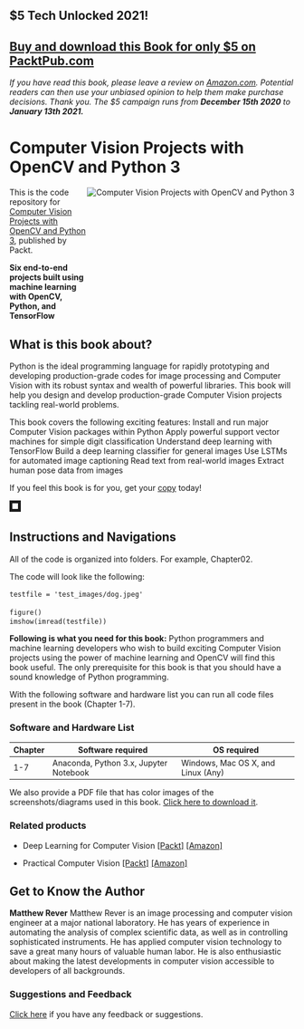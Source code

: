 ## $5 Tech Unlocked 2021!
[Buy and download this Book for only $5 on PacktPub.com](https://www.packtpub.com/product/computer-vision-projects-with-opencv-and-python-3/9781789954555)
-----
*If you have read this book, please leave a review on [Amazon.com](https://www.amazon.com/gp/product/178995455X).     Potential readers can then use your unbiased opinion to help them make purchase decisions. Thank you. The $5 campaign         runs from __December 15th 2020__ to __January 13th 2021.__*

# Computer Vision Projects with OpenCV and Python 3

<a href="https://www.packtpub.com/big-data-and-business-intelligence/computer-vision-projects-opencv-and-python-3?utm_source=github&utm_medium=repository&utm_campaign=9781789954555 "><img src="https://d1ldz4te4covpm.cloudfront.net/sites/default/files/imagecache/ppv4_main_book_cover/4555%20(B13293).png" alt="Computer Vision Projects with OpenCV and Python 3" height="256px" align="right"></a>

This is the code repository for [Computer Vision Projects with OpenCV and Python 3](https://www.packtpub.com/big-data-and-business-intelligence/computer-vision-projects-opencv-and-python-3?utm_source=github&utm_medium=repository&utm_campaign=9781789954555 ), published by Packt.

**Six end-to-end projects built using machine learning with OpenCV, Python, and TensorFlow**

## What is this book about?
Python is the ideal programming language for rapidly prototyping and developing production-grade codes for image processing and Computer Vision with its robust syntax and wealth of powerful libraries. This book will help you design and develop production-grade Computer Vision projects tackling real-world problems.

This book covers the following exciting features:
Install and run major Computer Vision packages within Python 
Apply powerful support vector machines for simple digit classification 
Understand deep learning with TensorFlow 
Build a deep learning classifier for general images 
Use LSTMs for automated image captioning 
Read text from real-world images 
Extract human pose data from images 

If you feel this book is for you, get your [copy](https://www.amazon.com/dp/178995455X) today!

<a href="https://www.packtpub.com/?utm_source=github&utm_medium=banner&utm_campaign=GitHubBanner"><img src="https://raw.githubusercontent.com/PacktPublishing/GitHub/master/GitHub.png" 
alt="https://www.packtpub.com/" border="5" /></a>

## Instructions and Navigations
All of the code is organized into folders. For example, Chapter02.

The code will look like the following:
```
testfile = 'test_images/dog.jpeg'

figure()
imshow(imread(testfile))
```

**Following is what you need for this book:**
Python programmers and machine learning developers who wish to build exciting Computer Vision projects using the power of machine learning and OpenCV will find this book useful. The only prerequisite for this book is that you should have a sound knowledge of Python programming.

With the following software and hardware list you can run all code files present in the book (Chapter 1-7).
### Software and Hardware List
| Chapter | Software required | OS required |
| -------- | ------------------------------------ | ----------------------------------- |
| 1-7 | Anaconda, Python 3.x, Jupyter Notebook  | Windows, Mac OS X, and Linux (Any) |

We also provide a PDF file that has color images of the screenshots/diagrams used in this book. [Click here to download it](http://www.packtpub.com/sites/default/files/downloads/9781789954555_ColorImages.pdf).

### Related products
* Deep Learning for Computer Vision [[Packt]](https://www.packtpub.com/big-data-and-business-intelligence/deep-learning-computer-vision?utm_source=github&utm_medium=repository&utm_campaign=9781788295628 ) [[Amazon]](https://www.amazon.com/dp/B072L1CG5X)

* Practical Computer Vision [[Packt]](https://www.packtpub.com/big-data-and-business-intelligence/practical-computer-vision?utm_source=github&utm_medium=repository&utm_campaign=9781788297684 ) [[Amazon]](https://www.amazon.com/dp/B079QXG3WR)

## Get to Know the Author
**Matthew Rever**
Matthew Rever is an image processing and computer vision engineer at a major national laboratory. He has years of experience in automating the analysis of complex scientific data, as well as in controlling sophisticated instruments. He has applied computer vision technology to save a great many hours of valuable human labor. He is also enthusiastic
about making the latest developments in computer vision accessible to developers of all backgrounds.


### Suggestions and Feedback
[Click here](https://docs.google.com/forms/d/e/1FAIpQLSdy7dATC6QmEL81FIUuymZ0Wy9vH1jHkvpY57OiMeKGqib_Ow/viewform) if you have any feedback or suggestions.


